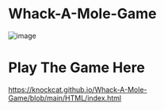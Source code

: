 # Whack-A-Mole-Game

![image](https://user-images.githubusercontent.com/85362504/197470420-40fc75ba-762c-4168-8b3b-e6fe9580ebe8.png)

# Play The Game Here

https://knockcat.github.io/Whack-A-Mole-Game/blob/main/HTML/index.html

